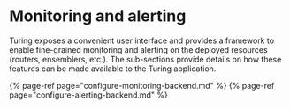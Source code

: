 # Monitoring and alerting

Turing exposes a convenient user interface and provides a framework to enable fine-grained monitoring and alerting on the deployed resources (routers, ensemblers, etc.). The sub-sections provide details on how these features can be made available to the Turing application.

{% page-ref page="configure-monitoring-backend.md" %}
{% page-ref page="configure-alerting-backend.md" %}
